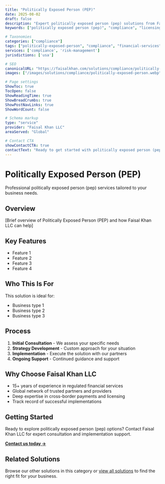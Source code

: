 ```yaml
---
title: "Politically Exposed Person (PEP)"
date: 2025-08-02
draft: false
description: "Expert politically exposed person (pep) solutions from Faisal Khan LLC"
keywords: ["politically exposed person (pep)", "compliance", "licensing", "compliance", "faisal khan"]

# Taxonomies
categories: ["compliance"]
tags: ["politically-exposed-person", "compliance", "financial-services"]
services: ['compliance', 'risk-management']
jurisdictions: ['usa']

# SEO
canonicalURL: "https://faisalkhan.com/solutions/compliance/politically-exposed-person/"
images: ["/images/solutions/compliance/politically-exposed-person.webp"]

# Page settings
ShowToc: true
TocOpen: false
ShowReadingTime: true
ShowBreadCrumbs: true
ShowPostNavLinks: true
ShowWordCount: false

# Schema markup
type: "service"
provider: "Faisal Khan LLC"
areaServed: "Global"

# Contact CTA
showContactCTA: true
contactText: "Ready to get started with politically exposed person (pep)? Contact Faisal Khan LLC for expert consultation."
---
```

# Politically Exposed Person (PEP)

Professional politically exposed person (pep) services tailored to your business needs.

## Overview

[Brief overview of Politically Exposed Person (PEP) and how Faisal Khan LLC can help]

## Key Features

- Feature 1
- Feature 2  
- Feature 3
- Feature 4

## Who This Is For

This solution is ideal for:

- Business type 1
- Business type 2
- Business type 3

## Process

1. **Initial Consultation** - We assess your specific needs
2. **Strategy Development** - Custom approach for your situation  
3. **Implementation** - Execute the solution with our partners
4. **Ongoing Support** - Continued guidance and support

## Why Choose Faisal Khan LLC

- 15+ years of experience in regulated financial services
- Global network of trusted partners and providers
- Deep expertise in cross-border payments and licensing
- Track record of successful implementations

## Getting Started

Ready to explore politically exposed person (pep) options? Contact Faisal Khan LLC for expert consultation and implementation support.

**[Contact us today →](mailto:contact@faisalkhan.com)**

## Related Solutions

Browse our other solutions in this category or [view all solutions](/solutions/) to find the right fit for your business.
